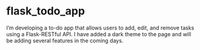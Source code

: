 # flask_todo_app

I’m developing a to-do app that allows users to add, edit, and remove tasks using a Flask-RESTful API. I have added a dark theme to the page and will be adding several features in the coming days.
